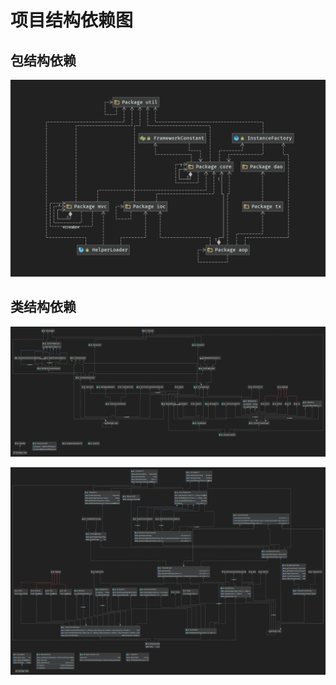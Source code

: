 # 项目结构依赖图

## 包结构依赖

![](./pic/pkgs_dependencies.png)

## 类结构依赖

![](./pic/cls_dependencies.png)

![](./pic/cls_dependencies_details.png)